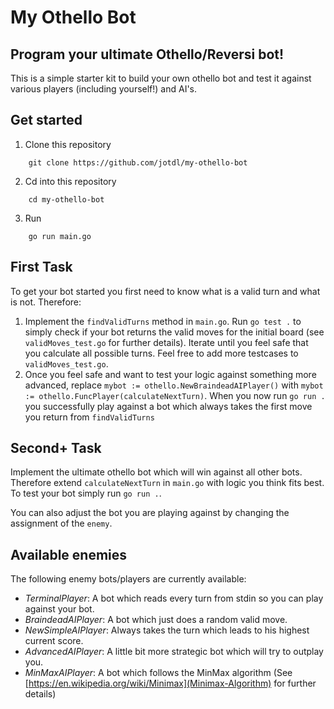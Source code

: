 # My Othello Bot

## Program your ultimate Othello/Reversi bot!

This is a simple starter kit to build your own othello bot and test it against various players (including yourself!) and AI's.

## Get started

1. Clone this repository

```
    git clone https://github.com/jotdl/my-othello-bot
```

2. Cd into this repository

```
    cd my-othello-bot
```

3. Run

```
    go run main.go
```

## First Task

To get your bot started you first need to know what is a valid turn and what is not.
Therefore:

1. Implement the `findValidTurns` method in `main.go`. Run `go test .` to simply check if your bot returns the valid moves for the initial board (see `validMoves_test.go` for further details). Iterate until you feel safe that you calculate all possible turns. Feel free to add more testcases to `validMoves_test.go`.
2. Once you feel safe and want to test your logic against something more advanced, replace `mybot := othello.NewBraindeadAIPlayer()` with `mybot := othello.FuncPlayer(calculateNextTurn)`. When you now run `go run .` you successfully play against a bot which always takes the first move you return from `findValidTurns`

## Second+ Task

Implement the ultimate othello bot which will win against all other bots. Therefore extend `calculateNextTurn` in `main.go` with logic you think fits best. To test your bot simply run `go run .`.

You can also adjust the bot you are playing against by changing the assignment of the `enemy`.

## Available enemies

The following enemy bots/players are currently available:

- _TerminalPlayer_: A bot which reads every turn from stdin so you can play against your bot.
- _BraindeadAIPlayer_: A bot which just does a random valid move.
- _NewSimpleAIPlayer_: Always takes the turn which leads to his highest current score.
- _AdvancedAIPlayer_: A little bit more strategic bot which will try to outplay you.
- _MinMaxAIPlayer_: A bot which follows the MinMax algorithm (See [https://en.wikipedia.org/wiki/Minimax](Minimax-Algorithm) for further details)
